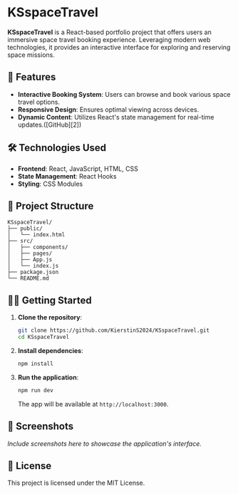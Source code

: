 # KSspaceTravel

**KSspaceTravel** is a React-based portfolio project that offers users an immersive space travel booking experience. Leveraging modern web technologies, it provides an interactive interface for exploring and reserving space missions.

## 🚀 Features

* **Interactive Booking System**: Users can browse and book various space travel options.
* **Responsive Design**: Ensures optimal viewing across devices.
* **Dynamic Content**: Utilizes React's state management for real-time updates.([GitHub][2])

## 🛠️ Technologies Used

* **Frontend**: React, JavaScript, HTML, CSS
* **State Management**: React Hooks
* **Styling**: CSS Modules

## 📁 Project Structure

```
KSspaceTravel/
├── public/
│   └── index.html
├── src/
│   ├── components/
│   ├── pages/
│   ├── App.js
│   └── index.js
├── package.json
└── README.md
```

## 🧑‍💻 Getting Started

1. **Clone the repository**:

   ```bash
   git clone https://github.com/KierstinS2024/KSspaceTravel.git
   cd KSspaceTravel
   ```

2. **Install dependencies**:

   ```bash
   npm install
   ```

3. **Run the application**:

   ```bash
   npm run dev
   ```

   The app will be available at `http://localhost:3000`.

## 📸 Screenshots

*Include screenshots here to showcase the application's interface.*

## 📄 License

This project is licensed under the MIT License.

